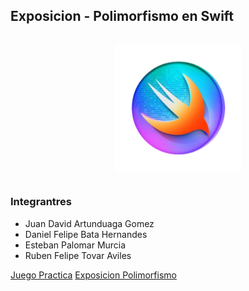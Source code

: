 ## Exposicion - Polimorfismo en Swift 

<div style="width: 100%; padding: 1rem; display: flex; justify-content: center; align-items: center;">
    <img src="Img/Fondo_Swift.png" alt="" width="40%" height="auto">
</div>


### Integrantres
* Juan David Artunduaga Gomez
* Daniel Felipe Bata Hernandes
* Esteban Palomar Murcia
* Ruben Felipe Tovar Aviles

[Juego Practica](https://kahoot.it/solo/?quizId=ec6208a7-4504-4f17-960d-ff8438b85573 "Polimorfismo Swift")
[Exposicion Polimorfismo](https://youtu.be/cfBte6pCjwY "Polimorfismo Swift")